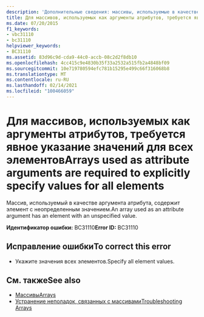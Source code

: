 ```yaml
---
description: 'Дополнительные сведения: массивы, используемые в качестве аргументов атрибутов, необходимы для явного указания значений для всех элементов'
title: Для массивов, используемых как аргументы атрибутов, требуется явное указание значений для всех элементов
ms.date: 07/20/2015
f1_keywords:
- vbc31110
- bc31110
helpviewer_keywords:
- BC31110
ms.assetid: 83d96c9d-cda9-44c0-accb-08c2d2f8db10
ms.openlocfilehash: 4cc415c9e4830b35f33a2532a515fb2a4848bf09
ms.sourcegitcommit: 10e719780594efc781b15295e499c66f316068b8
ms.translationtype: MT
ms.contentlocale: ru-RU
ms.lasthandoff: 02/14/2021
ms.locfileid: "100466059"
---
```

# <a name="arrays-used-as-attribute-arguments-are-required-to-explicitly-specify-values-for-all-elements"></a><span data-ttu-id="a311f-103">Для массивов, используемых как аргументы атрибутов, требуется явное указание значений для всех элементов</span><span class="sxs-lookup"><span data-stu-id="a311f-103">Arrays used as attribute arguments are required to explicitly specify values for all elements</span></span>

<span data-ttu-id="a311f-104">Массив, используемый в качестве аргумента атрибута, содержит элемент с неопределенным значением.</span><span class="sxs-lookup"><span data-stu-id="a311f-104">An array used as an attribute argument has an element with an unspecified value.</span></span>  
  
 <span data-ttu-id="a311f-105">**Идентификатор ошибки:** BC31110</span><span class="sxs-lookup"><span data-stu-id="a311f-105">**Error ID:** BC31110</span></span>  
  
## <a name="to-correct-this-error"></a><span data-ttu-id="a311f-106">Исправление ошибки</span><span class="sxs-lookup"><span data-stu-id="a311f-106">To correct this error</span></span>  
  
- <span data-ttu-id="a311f-107">Укажите значения всех элементов.</span><span class="sxs-lookup"><span data-stu-id="a311f-107">Specify all element values.</span></span>  
  
## <a name="see-also"></a><span data-ttu-id="a311f-108">См. также</span><span class="sxs-lookup"><span data-stu-id="a311f-108">See also</span></span>

- [<span data-ttu-id="a311f-109">Массивы</span><span class="sxs-lookup"><span data-stu-id="a311f-109">Arrays</span></span>](../programming-guide/language-features/arrays/index.md)
- [<span data-ttu-id="a311f-110">Устранение неполадок, связанных с массивами</span><span class="sxs-lookup"><span data-stu-id="a311f-110">Troubleshooting Arrays</span></span>](../programming-guide/language-features/arrays/troubleshooting-arrays.md)
